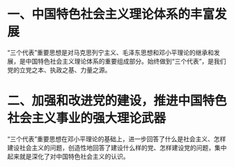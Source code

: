 # 一、中国特色社会主义理论体系的丰富发展
“三个代表”重要思想是对马克思列宁主义、毛泽东思想和邓小平理论的继承和发展，是中国特色社会主义理论体系的重要组成部分。始终做到“三个代表”，是我们党的立党之本、执政之基、力量之源。
# 二、加强和改进党的建设，推进中国特色社会主义事业的强大理论武器
“三个代表”重要思想在邓小平理论的基础上，进一步回答了什么是社会主义、怎样建设社会主义的问题，创造性地回答了建设什么样的党、怎样建设党的问题，集中起来就是深化了对中国特色社会主义的认识。